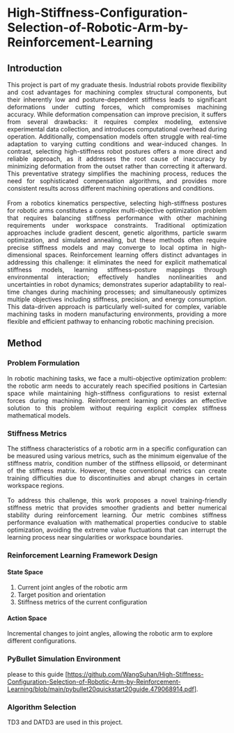 # High-Stiffness-Configuration-Selection-of-Robotic-Arm-by-Reinforcement-Learning

## Introduction

<div style="text-align: justify">
This project is part of my graduate thesis.
Industrial robots provide flexibility and cost advantages for machining complex structural components, but their inherently low and posture-dependent stiffness leads to significant deformations under cutting forces, which compromises machining accuracy. While deformation compensation can improve precision, it suffers from several drawbacks: it requires complex modeling, extensive experimental data collection, and introduces computational overhead during operation. Additionally, compensation models often struggle with real-time adaptation to varying cutting conditions and wear-induced changes. In contrast, selecting high-stiffness robot postures offers a more direct and reliable approach, as it addresses the root cause of inaccuracy by minimizing deformation from the outset rather than correcting it afterward. This preventative strategy simplifies the machining process, reduces the need for sophisticated compensation algorithms, and provides more consistent results across different machining operations and conditions.
</div>
<br>
<div style="text-align: justify">  
From a robotics kinematics perspective, selecting high-stiffness postures for robotic arms constitutes a complex multi-objective optimization problem that requires balancing stiffness performance with other machining requirements under workspace constraints. Traditional optimization approaches include gradient descent, genetic algorithms, particle swarm optimization, and simulated annealing, but these methods often require precise stiffness models and may converge to local optima in high-dimensional spaces. Reinforcement learning offers distinct advantages in addressing this challenge: it eliminates the need for explicit mathematical stiffness models, learning stiffness-posture mappings through environmental interaction; effectively handles nonlinearities and uncertainties in robot dynamics; demonstrates superior adaptability to real-time changes during machining processes; and simultaneously optimizes multiple objectives including stiffness, precision, and energy consumption. This data-driven approach is particularly well-suited for complex, variable machining tasks in modern manufacturing environments, providing a more flexible and efficient pathway to enhancing robotic machining precision.  
</div>

## Method

### Problem Formulation
<div style="text-align: justify">
In robotic machining tasks, we face a multi-objective optimization problem: the robotic arm needs to accurately reach specified positions in Cartesian space while maintaining high-stiffness configurations to resist external forces during machining. Reinforcement learning provides an effective solution to this problem without requiring explicit complex stiffness mathematical models.
</div>

### Stiffness Metrics
<div style="text-align: justify">
The stiffness characteristics of a robotic arm in a specific configuration can be measured using various metrics, such as the minimum eigenvalue of the stiffness matrix, condition number of the stiffness ellipsoid, or determinant of the stiffness matrix. However, these conventional metrics can create training difficulties due to discontinuities and abrupt changes in certain workspace regions.
</div>
<br>
<div style="text-align: justify">
To address this challenge, this work proposes a novel training-friendly stiffness metric that provides smoother gradients and better numerical stability during reinforcement learning. Our metric combines stiffness performance evaluation with mathematical properties conducive to stable optimization, avoiding the extreme value fluctuations that can interrupt the learning process near singularities or workspace boundaries.
</div>

### Reinforcement Learning Framework Design
#### State Space
1. Current joint angles of the robotic arm
2. Target position and orientation
3. Stiffness metrics of the current configuration
#### Action Space
Incremental changes to joint angles, allowing the robotic arm to explore different configurations.
### PyBullet Simulation Environment
please to this guide [https://github.com/WangSuhan/High-Stiffness-Configuration-Selection-of-Robotic-Arm-by-Reinforcement-Learning/blob/main/pybullet20quickstart20guide.479068914.pdf].
### Algorithm Selection
TD3 and DATD3 are used in this project.
